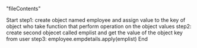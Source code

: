 "fileContents"

Start
step1: create object named employee and assign value to the key of object who take function that perform operation on the object values
step2: create second objecet called emplist and get the value of the object key from user
step3: employee.empdetails.apply(emplist)
End